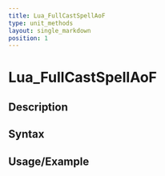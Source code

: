 ```yaml
---
title: Lua_FullCastSpellAoF
type: unit_methods
layout: single_markdown
position: 1
---
```


# Lua_FullCastSpellAoF

## Description

## Syntax

## Usage/Example


